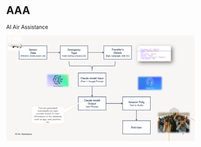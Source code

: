 # AAA
AI Air Assistance

![architecture](https://github.com/Sparten-Ashvinee/AAA/blob/main/img/Architecture.png)
